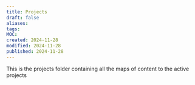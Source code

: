 ```yaml
---
title: Projects
draft: false
aliases: 
tags: 
MOC: 
created: 2024-11-28
modified: 2024-11-28
published: 2024-11-28
---
```

This is the projects folder containing all the maps of content to the active projects